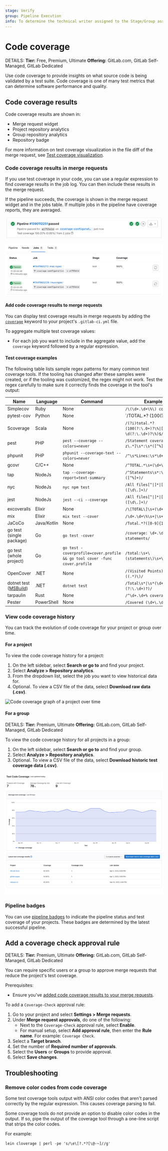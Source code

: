 ```yaml
---
stage: Verify
group: Pipeline Execution
info: To determine the technical writer assigned to the Stage/Group associated with this page, see https://handbook.gitlab.com/handbook/product/ux/technical-writing/#assignments
---
```


# Code coverage

DETAILS:
**Tier:** Free, Premium, Ultimate
**Offering:** GitLab.com, GitLab Self-Managed, GitLab Dedicated

Use code coverage to provide insights on what source code is being validated by a test suite. Code coverage is one of many test metrics that can determine software performance and quality.

## Code coverage results

Code coverage results are shown in:

- Merge request widget
- Project repository analytics
- Group repository analytics
- Repository badge

For more information on test coverage visualization in the file diff of the merge request, see [Test coverage visualization](test_coverage_visualization/index.md).

### Code coverage results in merge requests

If you use test coverage in your code, you can use a regular expression to
find coverage results in the job log. You can then include these results
in the merge request.

If the pipeline succeeds, the coverage is shown in the merge request widget and
in the jobs table. If multiple jobs in the pipeline have coverage reports, they are
averaged.

![MR widget coverage](img/pipelines_test_coverage_mr_widget_v17_3.png)

![Build status coverage](img/pipelines_test_coverage_jobs_v17_3.png)

#### Add code coverage results to merge requests

You can display test coverage results in merge requests by adding the
[`coverage`](../yaml/index.md#coverage) keyword to your project's `.gitlab-ci.yml` file.

To aggregate multiple test coverage values:

- For each job you want to include in the aggregate value,
  add the `coverage` keyword followed by a regular expression.

#### Test coverage examples

The following table lists sample regex patterns for many common test coverage tools.
If the tooling has changed after these samples were created, or if the tooling was customized,
the regex might not work. Test the regex carefully to make sure it correctly finds the
coverage in the tool's output:

<!-- vale gitlab_base.Spelling = NO -->
<!-- markdownlint-disable MD056 -->
<!-- Verify regex patterns on docs.gitlab.com as escape characters render differently than in `.md` files rendered via GitLab code browser -->

| Name         | Language     | Command      | Example      |
|--------------|--------------|--------------|--------------|
| Simplecov | Ruby | None | `/\(\d+.\d+\%\) covered/` |
| pytest-cov | Python | None | `/TOTAL.*? (100(?:\.0+)?\%|[1-9]?\d(?:\.\d+)?\%)$/` |
| Scoverage | Scala | None | `/(?i)total.*? (100(?:\.0+)?\%\|[1-9]?\d(?:\.\d+)?\%)$/` |
| pest | PHP | `pest --coverage --colors=never` | `/Statement coverage[A-Za-z\.*]\s*:\s*([^%]+)/` |
| phpunit | PHP | `phpunit --coverage-text --colors=never` | `/^\s*Lines:\s*\d+.\d+\%/` |
| gcovr | C/C++ | None | `/^TOTAL.*\s+(\d+\%)$/` |
| tap | NodeJs | `tap --coverage-report=text-summary` | `/^Statements\s*:\s*([^%]+)/` |
| nyc | NodeJs | `nyc npm test` | `/All files[^\|]*\|[^\|]*\s+([\d\.]+)/` |
| jest | NodeJs | `jest --ci --coverage` | `/All files[^\|]*\|[^\|]*\s+([\d\.]+)/` |
| excoveralls | Elixir | None | `/\[TOTAL\]\s+(\d+\.\d+)%/` |
| mix | Elixir | `mix test --cover` | `/\d+.\d+\%\s+\|\s+Total/` |
| JaCoCo | Java/Kotlin | None | `/Total.*?([0-9]{1,3})%/` |
| go test (single package) | Go | `go test -cover` | `/coverage: \d+.\d+% of statements/` |
| go test (whole project) | Go | `go test -coverprofile=cover.profile && go tool cover -func cover.profile` | `/total:\s+\(statements\)\s+\d+.\d+%/` |
| OpenCover | .NET | None | `/(Visited Points).*\((.*)\)/` |
| dotnet test ([MSBuild](https://github.com/coverlet-coverage/coverlet/blob/master/Documentation/MSBuildIntegration.md)) | .NET | `dotnet test` | `/Total\s*\|\s*(\d+(?:\.\d+)?)/` |
| tarpaulin | Rust | None | `/^\d+.\d+% coverage/` |
| Pester | PowerShell | None | `/Covered (\d+\.\d+%)/` |

<!-- vale gitlab_base.Spelling = YES -->
<!-- markdownlint-enable MD056 -->

### View code coverage history

You can track the evolution of code coverage for your project or group over time.

#### For a project

To view the code coverage history for a project:

1. On the left sidebar, select **Search or go to** and find your project.
1. Select **Analyze > Repository analytics**.
1. From the dropdown list, select the job you want to view historical data for.
1. Optional. To view a CSV file of the data, select **Download raw data (.csv)**.

![Code coverage graph of a project over time](img/code_coverage_graph_v13_1.png)

#### For a group

DETAILS:
**Tier:** Premium, Ultimate
**Offering:** GitLab.com, GitLab Self-Managed, GitLab Dedicated

To view the code coverage history for all projects in a group:

1. On the left sidebar, select **Search or go to** and find your group.
1. Select **Analyze > Repository analytics**.
1. Optional. To view a CSV file of the data, select **Download historic test coverage data (.csv)**.

![Code coverage graph of a group over time](img/code_coverage_group_report_v15_11.png)

### Pipeline badges

You can use [pipeline badges](../../user/project/badges.md#test-coverage-report-badges) to indicate the pipeline status and
test coverage of your projects. These badges are determined by the latest successful pipeline.

## Add a coverage check approval rule

DETAILS:
**Tier:** Premium, Ultimate
**Offering:** GitLab.com, GitLab Self-Managed, GitLab Dedicated

You can require specific users or a group to approve merge requests that reduce the project's test coverage.

Prerequisites:

- Ensure you've [added code coverage results to your merge requests](#add-code-coverage-results-to-merge-requests).

To add a `Coverage-Check` approval rule:

1. Go to your project and select **Settings > Merge requests**.
1. Under **Merge request approvals**, do one of the following:
   - Next to the `Coverage-Check` approval rule, select **Enable**.
   - For manual setup, select **Add approval rule**, then enter the **Rule name**. For example: `Coverage Check`.
1. Select a **Target branch**.
1. Set the number of **Required number of approvals**.
1. Select the **Users** or **Groups** to provide approval.
1. Select **Save changes**.

## Troubleshooting

### Remove color codes from code coverage

Some test coverage tools output with ANSI color codes that aren't
parsed correctly by the regular expression. This causes coverage
parsing to fail.

Some coverage tools do not provide an option to disable color
codes in the output. If so, pipe the output of the coverage tool through a one-line script that strips the color codes.

For example:

```shell
lein cloverage | perl -pe 's/\e\[?.*?[\@-~]//g'
```
